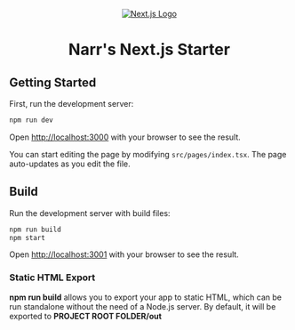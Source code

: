 <p align="center">
  <a href="https://nextjs.org/">
    <img src="https://assets.zeit.co/image/upload/v1538361091/repositories/next-js/next-js.png" alt="Next.js Logo">
  </a>
</p>
<h1 align="center">
  Narr's Next.js Starter
</h1>

## Getting Started

First, run the development server:

```bash
npm run dev
```

Open [http://localhost:3000](http://localhost:3000) with your browser to see the result.

You can start editing the page by modifying `src/pages/index.tsx`. The page auto-updates as you edit the file.

## Build

Run the development server with build files:

```bash
npm run build
npm start
```

Open [http://localhost:3001](http://localhost:3001) with your browser to see the result.

### Static HTML Export

**npm run build** allows you to export your app to static HTML, which can be run standalone without the need of a Node.js server. By default, it will be exported to **PROJECT ROOT FOLDER/out**
